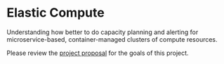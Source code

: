 # Elastic Compute
Understanding how better to do capacity planning and alerting for microservice-based, container-managed clusters of compute resources.

Please review the [project proposal](wiki/Project-Proposal) for the goals of this project.
